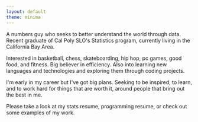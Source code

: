 ```yaml
---
layout: default
theme: minima
---
```


A numbers guy who seeks to better understand the world through data. Recent graduate of Cal Poly SLO's Statistics program, currently living in the California Bay Area.

Interested in basketball, chess, skateboarding, hip hop, pc games, good food, and fitness. Big believer in efficiency. Also into learning new languages and technologies and exploring them through coding projects.

I'm early in my career but I've got big plans. Seeking to be inspired, to learn, and to work hard for things that are worth it, around people that bring out the best in me.

Please take a look at my stats resume, programming resume, or check out some examples of my work.
